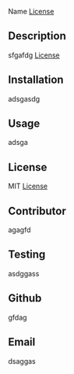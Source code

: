 Name
[License](https://img.shields.io/badge/License-MIT-yellow.svg)
## Description
sfgafdg
[License](https://img.shields.io/badge/License-MIT-yellow.svg)
## Installation
adsgasdg
## Usage
adsga
## License
MIT
[License](MIT)
## Contributor 
agagfd
## Testing
asdggass
## Github
gfdag
## Email
dsaggas
